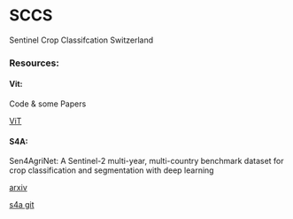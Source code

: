 # SCCS
Sentinel Crop Classifcation Switzerland


### Resources:

#### Vit: 

Code & some Papers

[ViT](https://github.com/ViTAE-Transformer/ViTAE-Transformer-Remote-Sensing)

#### S4A:

Sen4AgriNet: A Sentinel-2 multi-year, multi-country benchmark dataset for crop classification and segmentation with deep learning

[arxiv](https://arxiv.org/abs/2204.00951)

[s4a git](https://github.com/orion-ai-lab/s4a?tab=readme-ov-file)
